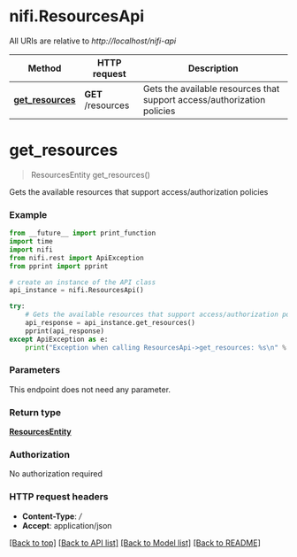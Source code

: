 # nifi.ResourcesApi

All URIs are relative to *http://localhost/nifi-api*

Method | HTTP request | Description
------------- | ------------- | -------------
[**get_resources**](ResourcesApi.md#get_resources) | **GET** /resources | Gets the available resources that support access/authorization policies


# **get_resources**
> ResourcesEntity get_resources()

Gets the available resources that support access/authorization policies



### Example 
```python
from __future__ import print_function
import time
import nifi
from nifi.rest import ApiException
from pprint import pprint

# create an instance of the API class
api_instance = nifi.ResourcesApi()

try: 
    # Gets the available resources that support access/authorization policies
    api_response = api_instance.get_resources()
    pprint(api_response)
except ApiException as e:
    print("Exception when calling ResourcesApi->get_resources: %s\n" % e)
```

### Parameters
This endpoint does not need any parameter.

### Return type

[**ResourcesEntity**](ResourcesEntity.md)

### Authorization

No authorization required

### HTTP request headers

 - **Content-Type**: */*
 - **Accept**: application/json

[[Back to top]](#) [[Back to API list]](../nifiDocs.md#documentation-for-api-endpoints) [[Back to Model list]](../nifiDocs.md#documentation-for-models) [[Back to README]](../nifiDocs.md)

